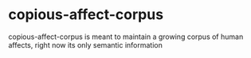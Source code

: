 # copious-affect-corpus
copious-affect-corpus is meant to maintain a growing corpus of human affects, right now its only semantic information
